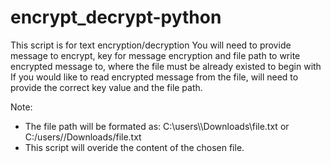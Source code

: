# encrypt_decrypt-python
This script is for text encryption/decryption
You will need to provide message to encrypt, key for message encryption and file path to write encrypted message to, where the file must be already existed to begin with
If you would like to read encrypted message from the file, will need to provide the correct key value and the file path.

Note: 
  - The file path will be formated as: C:\\users\\<username>\\Downloads\\file.txt or C:/users/<username>/Downloads/file.txt
  - This script will overide the content of the chosen file.
